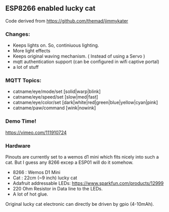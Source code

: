## ESP8266 enabled lucky cat

Code derived from https://github.com/themad/jimmykater

### Changes:
* Keeps lights on. So, continiuous lighting.
* More light effects
* Keeps original waving mechanism. ( Instead of using a Servo )
* mqtt authentication support (can be configured in wifi captive portal)
* a lot of stuff

### MQTT Topics:

* catname/eye/mode/set   [solid|warp|blink]
* catname/eye/speed/set  [slow|med|fast]
* catname/eye/color/set  [dark|white|red|green|blue|yellow|cyan|pink]
* catname/paw/command    [wink|nowink]

### Demo Time!

https://vimeo.com/111910724

### Hardware

Pinouts are currently set to a wemos d1 mini which fits nicely into such a cat. But I guess any 8266 excep a ESP01 will do it somehow. 

* 8266 : Wemos D1 Mini
* Cat : 22cm (~9 inch) lucky cat
* Adafruit addressable LEDs: https://www.sparkfun.com/products/12999
* 220 Ohm Resistor in Data line to the LEDs.
* A lot of hot glue.

Original lucky cat electronic can directly be driven by gpio (4-10mAh).





